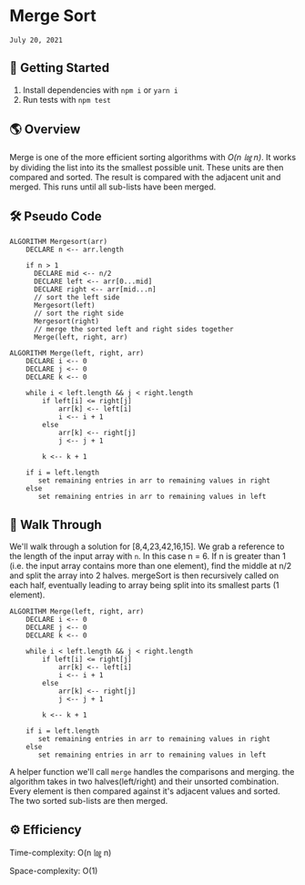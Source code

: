 # Merge Sort

`July 20, 2021`

## 🚀 Getting Started

1. Install dependencies with `npm i` or `yarn i`
2. Run tests with `npm test`

## 🌎 Overview

Merge is one of the more efficient sorting algorithms with *O(n ㏒ n)*. It works by dividing the list into its the smallest possible unit. These units are then compared and sorted. The result is compared with the adjacent unit and merged. This runs until all sub-lists have been merged.

## 🛠 Pseudo Code

```JS
ALGORITHM Mergesort(arr)
    DECLARE n <-- arr.length

    if n > 1
      DECLARE mid <-- n/2
      DECLARE left <-- arr[0...mid]
      DECLARE right <-- arr[mid...n]
      // sort the left side
      Mergesort(left)
      // sort the right side
      Mergesort(right)
      // merge the sorted left and right sides together
      Merge(left, right, arr)

ALGORITHM Merge(left, right, arr)
    DECLARE i <-- 0
    DECLARE j <-- 0
    DECLARE k <-- 0

    while i < left.length && j < right.length
        if left[i] <= right[j]
            arr[k] <-- left[i]
            i <-- i + 1
        else
            arr[k] <-- right[j]
            j <-- j + 1

        k <-- k + 1

    if i = left.length
       set remaining entries in arr to remaining values in right
    else
       set remaining entries in arr to remaining values in left
```

## 🚶 Walk Through

We'll walk through a solution for [8,4,23,42,16,15]. We grab a reference to the length of the input array with `n`. In this case n = 6. If n is greater than 1 (i.e. the input array contains more than one element), find the middle at n/2 and split the array into 2 halves. mergeSort is then recursively called on each half, eventually leading to array being split into its smallest parts (1 element).

```JS
ALGORITHM Merge(left, right, arr)
    DECLARE i <-- 0
    DECLARE j <-- 0
    DECLARE k <-- 0

    while i < left.length && j < right.length
        if left[i] <= right[j]
            arr[k] <-- left[i]
            i <-- i + 1
        else
            arr[k] <-- right[j]
            j <-- j + 1

        k <-- k + 1

    if i = left.length
       set remaining entries in arr to remaining values in right
    else
       set remaining entries in arr to remaining values in left
```

A helper function we'll call `merge` handles the comparisons and merging. the algorithm takes in two halves(left/right) and their unsorted combination. Every element is then compared against it's adjacent values and sorted. The two sorted sub-lists are then merged.

## ⚙️ Efficiency

Time-complexity: O(n ㏒ n)

Space-complexity: O(1)
